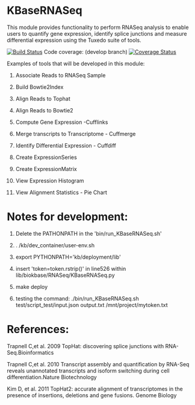 KBaseRNASeq
===========================

This module provides functionality to perform  RNASeq analysis to enable users to quantify gene expression, identify splice junctions and measure differential expression using the Tuxedo suite of tools.

[![Build Status](https://travis-ci.org/kbase/KBaseRNASeq.svg?branch=master)](https://travis-ci.org/kbase/KBaseRNASeq)
Code coverage: (develop branch)
[![Coverage Status](https://coveralls.io/repos/github/kbase/KBaseRNASeq/badge.svg?branch=master)](https://coveralls.io/github/kbase/KBaseRNASeq?branch=master)

Examples of tools that will be developed in this module:

1) Associate Reads to RNASeq Sample

2) Build Bowtie2Index

3) Align Reads to Tophat

4) Align Reads to Bowtie2

5) Compute Gene Expression -Cufflinks

6) Merge transcripts to Transcriptome - Cuffmerge

7) Identify Differential Expression  - Cuffdiff 

8) Create ExpressionSeries 

9) Create ExpressionMatrix

10) View Expression Histogram

11) View Alignment Statistics - Pie Chart


Notes for development:
=====================

1) Delete the PATHONPATH in the 'bin/run_KBaseRNASeq.sh'

2) . /kb/dev_container/user-env.sh

3) export PYTHONPATH='kb/deployment/lib'

4) insert 'token=token.rstrip()' in line526 within lib/biokbase/RNASeq/KBaseRNASeq.py

5) make deploy

6) testing the command:  ./bin/run_KBaseRNASeq.sh test/script_test/input.json output.txt /mnt/project/mytoken.txt

References:
============

Trapnell C,et al. 2009 TopHat: discovering splice junctions with RNA-Seq.Bioinformatics

Trapnell C,et al. 2010 Transcript assembly and quantification by RNA-Seq reveals unannotated transcripts and isoform switching during cell
differentiation.Nature Biotechnology

Kim D, et al. 2011 TopHat2: accurate alignment of transcriptomes in the presence of insertions, deletions and gene fusions.
Genome Biology
